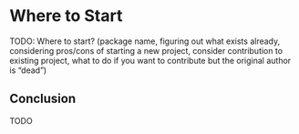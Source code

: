 # Where to Start

TODO: Where to start? (package name, figuring out what exists already, considering pros/cons of starting a new project, consider contribution to existing project, what to do if you want to contribute but the original author is “dead”)

## Conclusion

TODO
